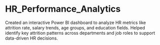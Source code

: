 # HR_Performance_Analytics
Created an interactive Power BI dashboard to analyze HR metrics like attrition rate, salary trends, age groups, and education fields. Helped identify key attrition patterns across departments and job roles to support data-driven HR decisions.

